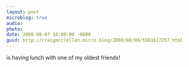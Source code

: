 ```yaml
---
layout: post
microblog: true
audio: 
photo: 
date: 2008-08-07 18:00:00 -0600
guid: http://craigmcclellan.micro.blog/2008/08/08/t881617257.html
---
```

is having lunch with one of my oldest friends!
